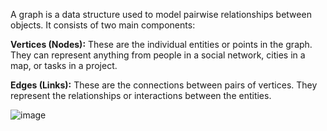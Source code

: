 A graph is a data structure used to model pairwise relationships between objects. It consists of two main components:

**Vertices (Nodes):** These are the individual entities or points in the graph. They can represent anything from people in a social network, cities in a map, or tasks in a project.

**Edges (Links):** These are the connections between pairs of vertices. They represent the relationships or interactions between the entities.

![image](https://github.com/user-attachments/assets/4e6670a1-f830-4ff3-a8bc-e54fc06ca40a)

